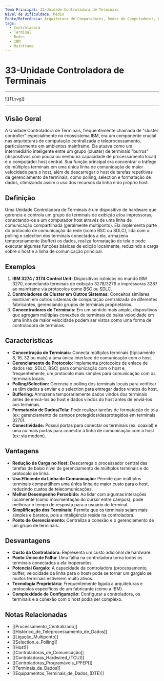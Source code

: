 ```yaml
---
Tema Principal: 33-Unidade Controladora de Terminais
Nível de Dificuldade: Médio
Fonte/Referência: Arquitetura de Computadores, Redes de Computadores, Sistemas IBM
tags:
  - Controladora
  - Terminal
  - Redes
  - IBM
  - Mainframe
---
```


# 33-Unidade Controladora de Terminais

---

![[11.svg]]

---

## Visão Geral

A Unidade Controladora de Terminais, frequentemente chamada de "cluster controller" especialmente no ecossistema IBM, era um componente crucial nas arquiteturas de computação centralizada e teleprocessamento, particularmente em ambientes mainframe. Ela atuava como um intermediário inteligente entre um grupo (cluster) de terminais "burros" (dispositivos com pouca ou nenhuma capacidade de processamento local) e o computador host central. Sua função principal era concentrar o tráfego de múltiplos terminais em uma única linha de comunicação de maior velocidade para o host, além de descarregar o host de tarefas repetitivas de gerenciamento de terminais, como polling, selection e formatação de dados, otimizando assim o uso dos recursos da linha e do próprio host.

## Definição

Uma Unidade Controladora de Terminais é um dispositivo de hardware que gerencia e controla um grupo de terminais de exibição e/ou impressoras, conectando-os a um computador host através de uma linha de comunicação compartilhada (geralmente multiponto). Ela implementa parte do protocolo de comunicação da rede (como BSC ou SDLC), lida com o polling e selection dos terminais conectados a ela, armazena temporariamente (buffer) os dados, realiza formatação de tela e pode executar algumas funções básicas de edição localmente, reduzindo a carga sobre o host e a linha de comunicação principal.

## Exemplos

1.  **IBM 3274 / 3174 Control Unit:** Dispositivos icônicos no mundo IBM 3270, conectando terminais de exibição 3278/3279 e impressoras 3287 ao mainframe via protocolos como BSC ou SDLC.
2.  **Controladores de Cluster em Outros Sistemas:** Conceitos similares existiram em outros sistemas de computação centralizada de diferentes fabricantes, gerenciando grupos de terminais proprietários.
3.  **Concentradores de Terminais:** Em um sentido mais amplo, dispositivos que agregam múltiplas conexões de terminais de baixa velocidade em uma linha de maior velocidade podem ser vistos como uma forma de controladora de terminais.

## Características

*   **Concentração de Terminais:** Conecta múltiplos terminais (tipicamente 8, 16, 32 ou mais) a uma única interface de comunicação com o host.
*   **Gerenciamento de Protocolo:** Implementa protocolos de enlace de dados (ex: SDLC, BSC) para comunicação com o host e, frequentemente, um protocolo mais simples para comunicação com os terminais locais.
*   **Polling/Selection:** Gerencia o polling dos terminais locais para verificar se têm dados a enviar e o selection para entregar dados vindos do host.
*   **Buffering:** Armazena temporariamente dados vindos dos terminais antes de enviá-los ao host e dados vindos do host antes de enviá-los aos terminais.
*   **Formatação de Dados/Tela:** Pode realizar tarefas de formatação de tela (ex: gerenciamento de campos protegidos/desprotegidos em terminais 3270).
*   **Conectividade:** Possui portas para conectar os terminais (ex: coaxial) e uma ou mais portas para conectar à linha de comunicação com o host (ex: via modem).

## Vantagens

*   **Redução da Carga no Host:** Descarrega o processador central das tarefas de baixo nível de gerenciamento de múltiplos terminais e do protocolo de linha.
*   **Uso Eficiente da Linha de Comunicação:** Permite que múltiplos terminais compartilhem uma única linha de maior custo para o host, reduzindo custos de telecomunicações.
*   **Melhor Desempenho Percebido:** Ao lidar com algumas interações localmente (como movimentação do cursor entre campos), pode melhorar o tempo de resposta para o usuário do terminal.
*   **Simplificação dos Terminais:** Permite que os terminais sejam mais simples e baratos, pois a inteligência reside na controladora.
*   **Ponto de Gerenciamento:** Centraliza a conexão e o gerenciamento de um grupo de terminais.

## Desvantagens

*   **Custo da Controladora:** Representa um custo adicional de hardware.
*   **Ponto Único de Falha:** Uma falha na controladora torna todos os terminais conectados a ela inoperantes.
*   **Potencial Gargalo:** A capacidade da controladora (processamento, buffer, velocidade da linha para o host) pode se tornar um gargalo se muitos terminais estiverem muito ativos.
*   **Tecnologia Proprietária:** Frequentemente ligada a arquiteturas e protocolos específicos de um fabricante (como a IBM).
*   **Complexidade de Configuração:** Configurar a controladora, os terminais e a conexão com o host podia ser complexo.

## Notas Relacionadas

*   [[Processamento_Centralizado]]
*   [[Histórico_de_Teleprocessamento_de_Dados]]
*   [[Ligação_Multiponto]]
*   [[Selection_e_Polling]]
*   [[Host]]
*   [[Controladoras_de_Comunicação]]
*   [[Controladoras_Hardwired_(TCU)]]
*   [[Controladoras_Programáveis_(PFEP)]]
*   [[Terminais_de_Dados]]
*   [[Equipamentos_Terminais_de_Dados_(DTE)]]

